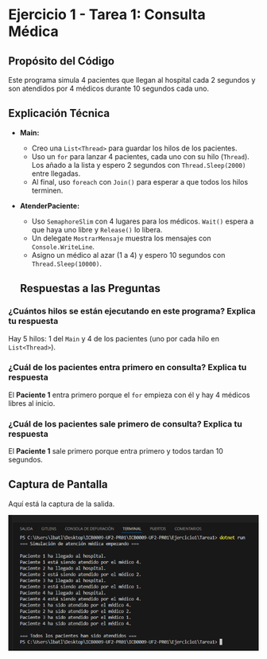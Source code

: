 # Ejercicio 1 - Tarea 1: Consulta Médica

## Propósito del Código

Este programa simula 4 pacientes que llegan al hospital cada 2 segundos y son atendidos por 4 médicos durante 10 segundos cada uno.

## Explicación Técnica

- **Main:**
  - Creo una `List<Thread>` para guardar los hilos de los pacientes.
  - Uso un `for` para lanzar 4 pacientes, cada uno con su hilo (`Thread`). Los añado a la lista y espero 2 segundos con `Thread.Sleep(2000)` entre llegadas.
  - Al final, uso `foreach` con `Join()` para esperar a que todos los hilos terminen.
- **AtenderPaciente:**
  - Uso `SemaphoreSlim` con 4 lugares para los médicos. `Wait()` espera a que haya uno libre y `Release()` lo libera.
  - Un delegate `MostrarMensaje` muestra los mensajes con `Console.WriteLine`.
  - Asigno un médico al azar (1 a 4) y espero 10 segundos con `Thread.Sleep(10000)`.

  ## Respuestas a las Preguntas

### ¿Cuántos hilos se están ejecutando en este programa? Explica tu respuesta

Hay 5 hilos: 1 del `Main` y 4 de los pacientes (uno por cada hilo en `List<Thread>`).

### ¿Cuál de los pacientes entra primero en consulta? Explica tu respuesta

El **Paciente 1** entra primero porque el `for` empieza con él y hay 4 médicos libres al inicio.

### ¿Cuál de los pacientes sale primero de consulta? Explica tu respuesta

El **Paciente 1** sale primero porque entra primero y todos tardan 10 segundos.

## Captura de Pantalla

Aquí está la captura de la salida.

![Captura de salida](<Captura de salida.png>)
